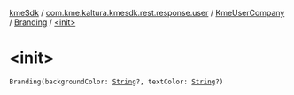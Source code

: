 [kmeSdk](../../../index.md) / [com.kme.kaltura.kmesdk.rest.response.user](../../index.md) / [KmeUserCompany](../index.md) / [Branding](index.md) / [&lt;init&gt;](./-init-.md)

# &lt;init&gt;

`Branding(backgroundColor: `[`String`](https://kotlinlang.org/api/latest/jvm/stdlib/kotlin/-string/index.html)`?, textColor: `[`String`](https://kotlinlang.org/api/latest/jvm/stdlib/kotlin/-string/index.html)`?)`